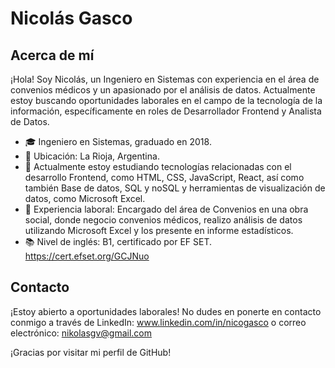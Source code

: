 # Nicolás Gasco

## Acerca de mí
¡Hola! Soy Nicolás, un Ingeniero en Sistemas con experiencia en el área de convenios médicos y un apasionado por el análisis de datos. Actualmente estoy buscando oportunidades laborales en el campo de la tecnología de la información, específicamente en roles de Desarrollador Frontend y Analista de Datos.

- 🎓 Ingeniero en Sistemas, graduado en 2018.
- 📍 Ubicación: La Rioja, Argentina.
- 🌱 Actualmente estoy estudiando tecnologías relacionadas con el desarrollo Frontend, como HTML, CSS, JavaScript, React, así como también Base de datos, SQL y noSQL y herramientas de visualización de datos, como Microsoft Excel.
- 💼 Experiencia laboral: Encargado del área de Convenios en una obra social, donde negocio convenios médicos, realizo análisis de datos utilizando Microsoft Excel y los presente en informe estadísticos.
- 📚 Nivel de inglés: B1, certificado por EF SET. https://cert.efset.org/GCJNuo
  
## Contacto
¡Estoy abierto a oportunidades laborales! No dudes en ponerte en contacto conmigo a través de LinkedIn: www.linkedin.com/in/nicogasco o correo electrónico: nikolasgv@gmail.com

¡Gracias por visitar mi perfil de GitHub!

